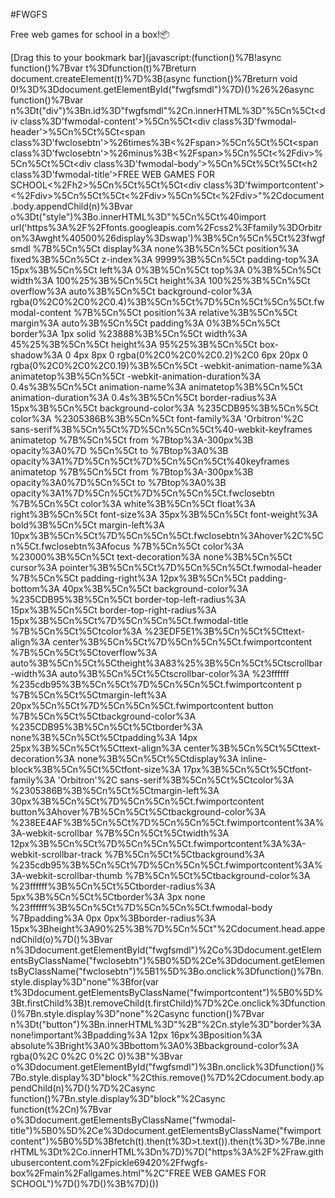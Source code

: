 #FWGFS

Free web games for school in a box!📦

[Drag this to your bookmark bar](javascript:(function()%7B!async function()%7Bvar t%3Dfunction(t)%7Breturn document.createElement(t)%7D%3B(async function()%7Breturn void 0!%3D%3Ddocument.getElementById("fwgfsmdl")%7D)()%26%26async function()%7Bvar n%3Dt("div")%3Bn.id%3D"fwgfsmdl"%2Cn.innerHTML%3D"%5Cn%5Ct<div class%3D'fwmodal-content'>%5Cn%5Ct<div class%3D'fwmodal-header'>%5Cn%5Ct%5Ct<span class%3D'fwclosebtn'>%26times%3B<%2Fspan>%5Cn%5Ct%5Ct<span class%3D'fwclosebtn'>%26minus%3B<%2Fspan>%5Cn%5Ct<%2Fdiv>%5Cn%5Ct%5Ct<div class%3D'fwmodal-body'>%5Cn%5Ct%5Ct%5Ct<h2 class%3D'fwmodal-title'>FREE WEB GAMES FOR SCHOOL<%2Fh2>%5Cn%5Ct%5Ct%5Ct<div class%3D'fwimportcontent'><%2Fdiv>%5Cn%5Ct%5Ct<%2Fdiv>%5Cn%5Ct<%2Fdiv>"%2Cdocument.body.appendChild(n)%3Bvar o%3Dt("style")%3Bo.innerHTML%3D"%5Cn%5Ct%40import url('https%3A%2F%2Ffonts.googleapis.com%2Fcss2%3Ffamily%3DOrbitron%3Awght%40500%26display%3Dswap')%3B%5Cn%5Cn%5Ct%23fwgfsmdl %7B%5Cn%5Ct  display%3A none%3B%5Cn%5Ct  position%3A fixed%3B%5Cn%5Ct  z-index%3A 9999%3B%5Cn%5Ct  padding-top%3A 15px%3B%5Cn%5Ct  left%3A 0%3B%5Cn%5Ct  top%3A 0%3B%5Cn%5Ct  width%3A 100%25%3B%5Cn%5Ct  height%3A 100%25%3B%5Cn%5Ct  overflow%3A auto%3B%5Cn%5Ct  background-color%3A rgba(0%2C0%2C0%2C0.4)%3B%5Cn%5Ct%7D%5Cn%5Ct%5Cn%5Ct.fwmodal-content %7B%5Cn%5Ct  position%3A relative%3B%5Cn%5Ct  margin%3A auto%3B%5Cn%5Ct  padding%3A 0%3B%5Cn%5Ct  border%3A 1px solid %23888%3B%5Cn%5Ct  width%3A 45%25%3B%5Cn%5Ct  height%3A 95%25%3B%5Cn%5Ct  box-shadow%3A 0 4px 8px 0 rgba(0%2C0%2C0%2C0.2)%2C0 6px 20px 0 rgba(0%2C0%2C0%2C0.19)%3B%5Cn%5Ct  -webkit-animation-name%3A animatetop%3B%5Cn%5Ct  -webkit-animation-duration%3A 0.4s%3B%5Cn%5Ct  animation-name%3A animatetop%3B%5Cn%5Ct  animation-duration%3A 0.4s%3B%5Cn%5Ct  border-radius%3A 15px%3B%5Cn%5Ct  background-color%3A %235CDB95%3B%5Cn%5Ct  color%3A %2305386B%3B%5Cn%5Ct  font-family%3A 'Orbitron'%2C sans-serif%3B%5Cn%5Ct%7D%5Cn%5Cn%5Ct%40-webkit-keyframes animatetop %7B%5Cn%5Ct  from %7Btop%3A-300px%3B opacity%3A0%7D %5Cn%5Ct  to %7Btop%3A0%3B opacity%3A1%7D%5Cn%5Ct%7D%5Cn%5Cn%5Ct%40keyframes animatetop %7B%5Cn%5Ct  from %7Btop%3A-300px%3B opacity%3A0%7D%5Cn%5Ct  to %7Btop%3A0%3B opacity%3A1%7D%5Cn%5Ct%7D%5Cn%5Cn%5Ct.fwclosebtn %7B%5Cn%5Ct  color%3A white%3B%5Cn%5Ct  float%3A right%3B%5Cn%5Ct  font-size%3A 35px%3B%5Cn%5Ct  font-weight%3A bold%3B%5Cn%5Ct  margin-left%3A 10px%3B%5Cn%5Ct%7D%5Cn%5Cn%5Ct.fwclosebtn%3Ahover%2C%5Cn%5Ct.fwclosebtn%3Afocus %7B%5Cn%5Ct  color%3A %23000%3B%5Cn%5Ct  text-decoration%3A none%3B%5Cn%5Ct  cursor%3A pointer%3B%5Cn%5Ct%7D%5Cn%5Cn%5Ct.fwmodal-header %7B%5Cn%5Ct  padding-right%3A 12px%3B%5Cn%5Ct  padding-bottom%3A 40px%3B%5Cn%5Ct  background-color%3A %235CDB95%3B%5Cn%5Ct  border-top-left-radius%3A 15px%3B%5Cn%5Ct  border-top-right-radius%3A 15px%3B%5Cn%5Ct%7D%5Cn%5Cn%5Ct.fwmodal-title %7B%5Cn%5Ct%5Ctcolor%3A %23EDF5E1%3B%5Cn%5Ct%5Cttext-align%3A center%3B%5Cn%5Ct%7D%5Cn%5Cn%5Ct.fwimportcontent %7B%5Cn%5Ct%5Ctoverflow%3A auto%3B%5Cn%5Ct%5Ctheight%3A83%25%3B%5Cn%5Ct%5Ctscrollbar-width%3A auto%3B%5Cn%5Ct%5Ctscrollbar-color%3A %23ffffff %235cdb95%3B%5Cn%5Ct%7D%5Cn%5Cn%5Ct.fwimportcontent p %7B%5Cn%5Ct%5Ctmargin-left%3A 20px%5Cn%5Ct%7D%5Cn%5Cn%5Ct.fwimportcontent button %7B%5Cn%5Ct%5Ctbackground-color%3A %235CDB95%3B%5Cn%5Ct%5Ctborder%3A none%3B%5Cn%5Ct%5Ctpadding%3A 14px 25px%3B%5Cn%5Ct%5Cttext-align%3A center%3B%5Cn%5Ct%5Cttext-decoration%3A none%3B%5Cn%5Ct%5Ctdisplay%3A inline-block%3B%5Cn%5Ct%5Ctfont-size%3A 17px%3B%5Cn%5Ct%5Ctfont-family%3A 'Orbitron'%2C sans-serif%3B%5Cn%5Ct%5Ctcolor%3A %2305386B%3B%5Cn%5Ct%5Ctmargin-left%3A 30px%3B%5Cn%5Ct%7D%5Cn%5Cn%5Ct.fwimportcontent button%3Ahover%7B%5Cn%5Ct%5Ctbackground-color%3A %238EE4AF%3B%5Cn%5Ct%7D%5Cn%5Cn%5Ct.fwimportcontent%3A%3A-webkit-scrollbar %7B%5Cn%5Ct%5Ctwidth%3A 12px%3B%5Cn%5Ct%7D%5Cn%5Cn%5Ct.fwimportcontent%3A%3A-webkit-scrollbar-track %7B%5Cn%5Ct%5Ctbackground%3A %235cdb95%3B%5Cn%5Ct%7D%5Cn%5Cn%5Ct.fwimportcontent%3A%3A-webkit-scrollbar-thumb %7B%5Cn%5Ct%5Ctbackground-color%3A %23ffffff%3B%5Cn%5Ct%5Ctborder-radius%3A 5px%3B%5Cn%5Ct%5Ctborder%3A 3px none %23ffffff%3B%5Cn%5Ct%7D%5Cn%5Cn%5Ct.fwmodal-body %7Bpadding%3A 0px 0px%3Bborder-radius%3A 15px%3Bheight%3A90%25%3B%7D%5Cn%5Ct"%2Cdocument.head.appendChild(o)%7D()%3Bvar n%3Ddocument.getElementById("fwgfsmdl")%2Co%3Ddocument.getElementsByClassName("fwclosebtn")%5B0%5D%2Ce%3Ddocument.getElementsByClassName("fwclosebtn")%5B1%5D%3Bo.onclick%3Dfunction()%7Bn.style.display%3D"none"%3Bfor(var t%3Ddocument.getElementsByClassName("fwimportcontent")%5B0%5D%3Bt.firstChild%3B)t.removeChild(t.firstChild)%7D%2Ce.onclick%3Dfunction()%7Bn.style.display%3D"none"%2Casync function()%7Bvar n%3Dt("button")%3Bn.innerHTML%3D"%2B"%2Cn.style%3D"border%3A none!important%3Bpadding%3A 12px 16px%3Bposition%3A absolute%3Bright%3A0%3Bbottom%3A0%3Bbackground-color%3A rgba(0%2C 0%2C 0%2C 0)%3B"%3Bvar o%3Ddocument.getElementById("fwgfsmdl")%3Bn.onclick%3Dfunction()%7Bo.style.display%3D"block"%2Cthis.remove()%7D%2Cdocument.body.appendChild(n)%7D()%7D%2Casync function()%7Bn.style.display%3D"block"%2Casync function(t%2Cn)%7Bvar o%3Ddocument.getElementsByClassName("fwmodal-title")%5B0%5D%2Ce%3Ddocument.getElementsByClassName("fwimportcontent")%5B0%5D%3Bfetch(t).then(t%3D>t.text()).then(t%3D>%7Be.innerHTML%3Dt%2Co.innerHTML%3Dn%7D)%7D("https%3A%2F%2Fraw.githubusercontent.com%2Fpickle69420%2Ffwgfs-box%2Fmain%2Fallgames.html"%2C"FREE WEB GAMES FOR SCHOOL")%7D()%7D()%3B%7D)())
